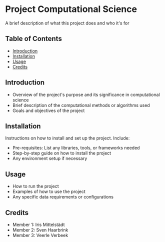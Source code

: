 # Project Computational Science
A brief description of what this project does and who it's for

## Table of Contents
- [Introduction](#introduction)
- [Installation](#installation)
- [Usage](#usage)
- [Credits](#credits)

## Introduction
- Overview of the project's purpose and its significance in computational science
- Brief description of the computational methods or algorithms used
- Goals and objectives of the project

## Installation
Instructions on how to install and set up the project. Include:
- Pre-requisites: List any libraries, tools, or frameworks needed
- Step-by-step guide on how to install the project
- Any environment setup if necessary

## Usage
- How to run the project
- Examples of how to use the project
- Any specific data requirements or configurations


## Credits
- Member 1: Iris Mittelstädt
- Member 2: Sven Haarbrink
- Member 3: Veerle Verbeek
